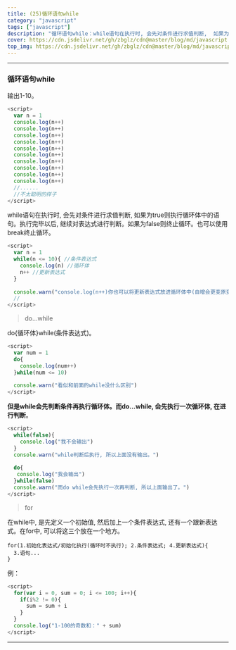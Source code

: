 ```yaml
---
title: (25)循环语句while
category: "javascript"
tags: ["javascript"]
description: "循环语句while：while语句在执行时, 会先对条件进行求值判断,  如果为true则执行循环体中的语句。"
cover: https://cdn.jsdelivr.net/gh/zbglz/cdn@master/blog/md/javascript.svg
top_img: https://cdn.jsdelivr.net/gh/zbglz/cdn@master/blog/md/javascript.svg
---
```


***

### 循环语句while

输出1-10。


```js js
<script>
  var n = 1
  console.log(n++)
  console.log(n++)
  console.log(n++)
  console.log(n++)
  console.log(n++)
  console.log(n++)
  console.log(n++)
  console.log(n++)
  console.log(n++)
  console.log(n++)
  //......
  //不太聪明的样子
</script>
```


while语句在执行时, 会先对条件进行求值判断,  如果为true则执行循环体中的语句。执行完毕以后,  继续对表达式进行判断。如果为false则终止循环。也可以使用break终止循环。


```js js
<script>
  var n = 1
  while(n <= 10){ //条件表达式
    console.log(n) //循环体
    n++ //更新表达式
  }
  
  console.warn("console.log(n++)你也可以将更新表达式放进循环体中(自增会更变原变量的值)")
  // 
</script>
```


> do...while


do{循环体}while(条件表达式)。


```js js
<script>
  var num = 1
  do{
    console.log(num++)
  }while(num <= 10)
  
  console.warn("看似和前面的while没什么区别")
</script>
```


**但是while会先判断条件再执行循环体。而do...while, 会先执行一次循环体, 在进行判断**。


```js js
<script>
  while(false){
    console.log("我不会输出")
  }
  console.warn("while判断后执行, 所以上面没有输出。")
  
  do{
   console.log("我会输出")
  }while(false)
  console.warn("而do while会先执行一次再判断, 所以上面输出了。")
</script>
```


> for


在while中, 是先定义一个初始值, 然后加上一个条件表达式, 还有一个跟新表达式。在for中, 可以将这三个放在一个地方。


    for(1.初始化表达式/初始化执行(循环时不执行); 2.条件表达式; 4.更新表达式){
      3.语句...
    }


例：


```js js
<script>
  for(var i = 0, sum = 0; i <= 100; i++){
    if(i%2 != 0){
      sum = sum + i
    }
  }
  console.log("1-100的奇数和：" + sum)
</script>
```


***